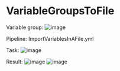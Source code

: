 # VariableGroupsToFile

Variable group:
![image](https://github.com/JeaustinRdz/VariableGroupsToFile/assets/163601125/cb62f862-3942-458d-81b7-33dbf07d9101)

Pipeline:
ImportVariablesInAFile.yml

Task:
![image](https://github.com/JeaustinRdz/VariableGroupsToFile/assets/163601125/f2cdb683-b69a-4f8f-a6b4-80550e027c94)

Result:
![image](https://github.com/JeaustinRdz/VariableGroupsToFile/assets/163601125/693695fd-ba6a-4a5a-9214-d44638cc095c)
![image](https://github.com/JeaustinRdz/VariableGroupsToFile/assets/163601125/c92572d4-5787-496a-9ae4-40f5b44c3eca)



